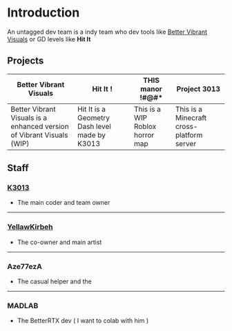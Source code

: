 # Introduction
An untagged dev team is a indy team who dev tools like [Better Vibrant Visuals](https://github.com/Better-Vibrant-Visuals) or GD levels like **Hit It**
## Projects
|Better Vibrant Visuals                                                |Hit It !                                      |THIS manor !#@#*               |Project 3013
|-                                                                     |-                                             |-                              |-
|Better Vibrant Visuals is a enhanced version of Vibrant Visuals (WIP) |Hit It is a Geometry Dash level made by K3013 |This is a WIP Roblox horror map|This is a Minecraft cross-platform server
## Staff
### [K3013](https://github.com/K3013)
- The main coder and team owner
***
### [YellawKirbeh](https://github.com/YellauwKirbeh673154)
- The co-owner and main artist
***
### **Aze77ezA**
- The casual helper and the
***
### MADLAB
- The BetterRTX dev ( I want to colab with him )
